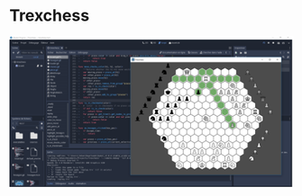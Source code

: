 # Trexchess

![White about to checkmate Black and win the game](https://raw.githubusercontent.com/29jm/Trexchess/master/sources/checkmate_screenshot.png)
